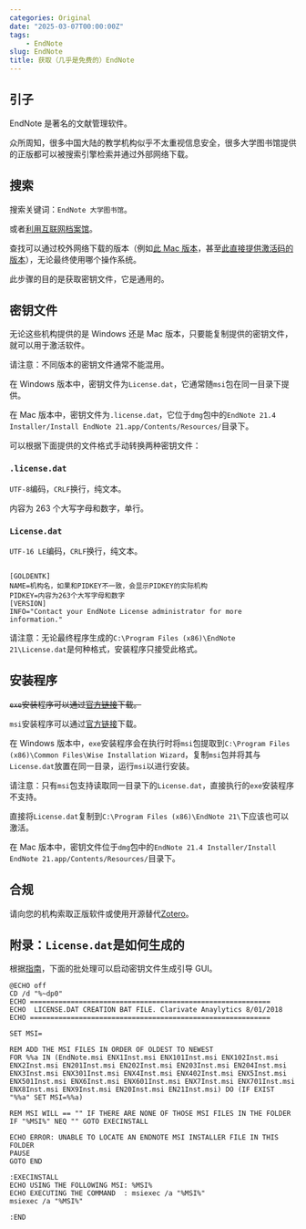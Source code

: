 ```yaml
---
categories: Original
date: "2025-03-07T00:00:00Z"
tags:
    - EndNote
slug: EndNote
title: 获取（几乎是免费的）EndNote
---
```


## 引子

EndNote 是著名的文献管理软件。

众所周知，很多中国大陆的教学机构似乎不太重视信息安全，很多大学图书馆提供的正版都可以被搜索引擎检索并通过外部网络下载。

## 搜索

搜索关键词：`EndNote 大学图书馆`。

或者[利用互联网档案馆](https://web.archive.org/web/*/https://download.endnote.com/site/*)。

查找可以通过校外网络下载的版本（例如[此 Mac 版本](https://lib.shu.edu.cn/info/1023/4894.htm)，甚至[此直接提供激活码的版本](https://lib.chd.edu.cn/en/jlm/xzzx/wxglrj/EndNote.htm)），无论最终使用哪个操作系统。

此步骤的目的是获取密钥文件，它是通用的。

## 密钥文件

无论这些机构提供的是 Windows 还是 Mac 版本，只要能复制提供的密钥文件，就可以用于激活软件。

请注意：不同版本的密钥文件通常不能混用。

在 Windows 版本中，密钥文件为`License.dat`，它通常随`msi`包在同一目录下提供。

在 Mac 版本中，密钥文件为`.license.dat`，它位于`dmg`包中的`EndNote 21.4 Installer/Install EndNote 21.app/Contents/Resources/`目录下。

可以根据下面提供的文件格式手动转换两种密钥文件：

### `.license.dat`

`UTF-8`编码，`CRLF`换行，纯文本。

内容为 263 个大写字母和数字，单行。

### `License.dat`

`UTF-16 LE`编码，`CRLF`换行，纯文本。

```plain

[GOLDENTK]
NAME=机构名，如果和PIDKEY不一致，会显示PIDKEY的实际机构
PIDKEY=内容为263个大写字母和数字
[VERSION]
INFO="Contact your EndNote License administrator for more information."

```

请注意：无论最终程序生成的`C:\Program Files (x86)\EndNote 21\License.dat`是何种格式，安装程序只接受此格式。

## 安装程序

~~`exe`安装程序可以通过[官方链接](https://support.clarivate.com/Endnote/s/article/Download-EndNote?language=en_US)下载。~~

`msi`安装程序可以通过[官方链接](https://support.clarivate.com/Endnote/s/article/EndNote-Volume-License-Install-Steps?language=en_US)下载。

在 Windows 版本中，`exe`安装程序会在执行时将`msi`包提取到`C:\Program Files (x86)\Common Files\Wise Installation Wizard`，复制`msi`包并将其与`License.dat`放置在同一目录，运行`msi`以进行安装。

请注意：只有`msi`包支持读取同一目录下的`License.dat`，直接执行的`exe`安装程序不支持。

直接将`License.dat`复制到`C:\Program Files (x86)\EndNote 21\`下应该也可以激活。

在 Mac 版本中，密钥文件位于`dmg`包中的`EndNote 21.4 Installer/Install EndNote 21.app/Contents/Resources/`目录下。

## 合规

请向您的机构索取正版软件或使用开源替代[Zotero](https://github.com/zotero/zotero)。

## 附录：`License.dat`是如何生成的

根据[指南](https://support.clarivate.com/Endnote/s/article/EndNote-Volume-License-Install-Steps?language=en_US)，下面的批处理可以启动密钥文件生成引导 GUI。

```batch
@ECHO off
CD /d "%~dp0"
ECHO ===========================================================
ECHO  LICENSE.DAT CREATION BAT FILE. Clarivate Anaylytics 8/01/2018
ECHO ===========================================================

SET MSI=

REM ADD THE MSI FILES IN ORDER OF OLDEST TO NEWEST
FOR %%a IN (EndNote.msi ENX1Inst.msi ENX101Inst.msi ENX102Inst.msi ENX2Inst.msi EN201Inst.msi EN202Inst.msi EN203Inst.msi EN204Inst.msi ENX3Inst.msi ENX301Inst.msi ENX4Inst.msi ENX402Inst.msi ENX5Inst.msi ENX501Inst.msi ENX6Inst.msi ENX601Inst.msi ENX7Inst.msi ENX701Inst.msi ENX8Inst.msi ENX9Inst.msi EN20Inst.msi EN21Inst.msi) DO (IF EXIST "%%a" SET MSI=%%a)

REM MSI WILL == "" IF THERE ARE NONE OF THOSE MSI FILES IN THE FOLDER
IF "%MSI%" NEQ "" GOTO EXECINSTALL

ECHO ERROR: UNABLE TO LOCATE AN ENDNOTE MSI INSTALLER FILE IN THIS FOLDER
PAUSE
GOTO END

:EXECINSTALL
ECHO USING THE FOLLOWING MSI: %MSI%
ECHO EXECUTING THE COMMAND  : msiexec /a "%MSI%"
msiexec /a "%MSI%"

:END

```
